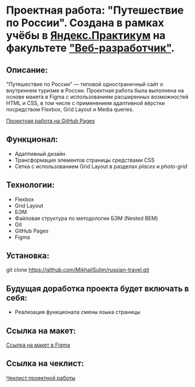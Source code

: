 # Проектная работа: "Путешествие по России". Создана в рамках учёбы в [Яндекс.Практикум](https://practicum.yandex.ru) на факультете ["Веб-разработчик"](https://practicum.yandex.ru/web/).

## Описание:

"Путешествие по России" — типовой одностраничный сайт о внутреннем туризме в России. Проектная работа была выполнена на основе макета в Figma с использованием расширенных возможностей HTML и CSS, в том числе с применением адаптивной вёрстки посредством Flexbox, Grid Layout и Media queries.

[Проектная работа на GitHub Pages](https://mikhailsulim.github.io/russian-travel/index.html)

## Функционал:

* Адаптивный дизайн
* Трансформация элементов страницы средствами CSS
* Сетка с использованием Grid Layout в разделах *places* и *photo-grid*

## Технологии:

* Flexbox
* Grid Layout
* БЭМ
* Файловая структура по методологии БЭМ (Nested BEM)
* Git
* GitHub Pages
* Figma


## Установка:

git clone https://github.com/MikhailSulim/russian-travel.git

## Будущая доработка проекта будет включать в себя:

* Реализация функционала смены языка страницы

## Ссылка на макет:

[Ссылка на макет в Figma](https://www.figma.com/file/5S2WSbEFL6awjVWJ0NWL8Q/Sprint-3_-Russia-_-desktop-mobile?node-id=28503%3A0)

## Ссылка на чеклист:
[Чеклист проектной работы](https://code.s3.yandex.net/web-developer/checklists-pdf/new-program/checklist-3.pdf)
